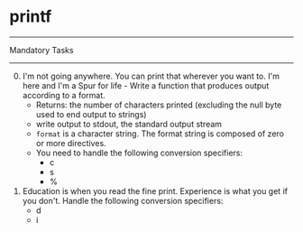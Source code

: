 # printf
***
Mandatory Tasks
***
0. I'm not going anywhere. You can print that wherever you want to. I'm here and I'm a Spur for life - Write a function that produces output according to a format.
    * Returns: the number of characters printed (excluding the null byte used to end output to strings)
    * write output to stdout, the standard output stream
    * `format` is a character string. The format string is composed of zero or more directives. 
    * You need to handle the following conversion specifiers:
        * c
        * s
        * %
1. Education is when you read the fine print. Experience is what you get if you don't. Handle the following conversion specifiers:
    * d
    * i
